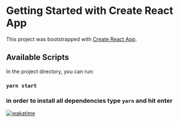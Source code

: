 # Getting Started with Create React App

This project was bootstrapped with [Create React App](https://github.com/facebook/create-react-app).

## Available Scripts

In the project directory, you can run:

### `yarn start`

### in order to install all dependencies type `yarn` and hit enter

<a href="https://wakatime.com/badge/user/96c624d1-0b41-48bb-b954-a9efd41cfa9d/project/53f7f406-01a8-4451-9b76-2e89b63afc27"><img src="https://wakatime.com/badge/user/96c624d1-0b41-48bb-b954-a9efd41cfa9d/project/53f7f406-01a8-4451-9b76-2e89b63afc27.svg" alt="wakatime"></a>
